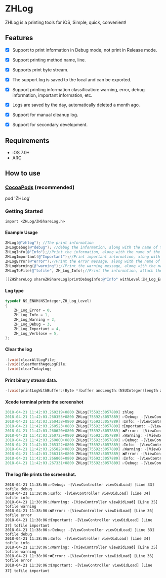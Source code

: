 # ZHLog

ZHLog is  a printing tools for iOS,  Simple, quick, convenient!

## Features

- [x] Support to print information in Debug mode, not print in Release mode.
- [x] Support printing method name, line.
- [x] Supports print byte stream.
- [x] The support log is saved to the local and can be exported.
- [x] Support printing information classification: warning, error, debug information, important information, etc.
- [x] Logs are saved by the day, automatically deleted a month ago.
- [x] Support for manual cleanup log.
- [x] Support for secondary development.



## Requirements

- iOS 7.0+
- ARC



## How to use

### [CocoaPods](https://cocoapods.org/) (recommended)

pod 'ZHLog'

### Getting Started

`import <ZHLog/ZHShareLog.h>`



#### Example Usage

```objective-c
ZHLog(@"zhlog"); //The print information
ZHLogDebug(@"debug"); //debug the information, along with the name of the function, the line, and so on.
ZHLogInfo(@"Info");//Print the information, along with the name of the function, the line, and so on.
ZHLogImportant(@"Important");//Print important information, along with the name of the function, the line and so on.
ZHLogError(@"error");//Print the error message, along with the name of the function, the line, and so on.
ZHLogWarning(@"warning");//Print the warning message, along with the name of the function, the line, and so on.
ZHLogToFile(@"tofile", ZH_Log_Info);//Print the information, attach the name of the function, the line, and so on, and save it to the log.

[[ZHShareLog shareZHShareLog]printDebugInfo:@"Info" withLevel:ZH_Log_Error];//Print different types of information.

```

#### Log type

```c
typedef NS_ENUM(NSInteger,ZH_Log_Level)
{
    ZH_Log_Error = 0,
    ZH_Log_Info = 1,
    ZH_Log_Warning = 2,
    ZH_Log_Debug = 3,
    ZH_Log_Important = 4,
    ZH_Log_Verblose = 5,
};
```

#### Clear the log

```c
-(void)clearAllLogFile;
-(void)clearMonthAgoLogFile;
-(void)clearTodayLog;
```



####  Print binary stream data.

```objective-c
-(void)printLogWithBuffer:(Byte *)buffer andLength:(NSUInteger)length andLabel:(NSString *)flagStr;
```



#### Xcode terminal prints the screenshot

```objective-c
2018-04-21 11:42:03.260219+0800 ZHLog[75592:3057889] zhlog
2018-04-21 11:42:03.260355+0800 ZHLog[75592:3057889] ✅Debug: -[ViewController viewDidLoad] [Line 26] debug
2018-04-21 11:42:03.260438+0800 ZHLog[75592:3057889] 💧Info: -[ViewController viewDidLoad] [Line 27] Info
2018-04-21 11:42:03.260523+0800 ZHLog[75592:3057889] ❗️Important: -[ViewController viewDidLoad] [Line 28] Important
2018-04-21 11:42:03.260620+0800 ZHLog[75592:3057889] ❌Error: -[ViewController viewDidLoad] [Line 29] error
2018-04-21 11:42:03.260725+0800 ZHLog[75592:3057889] ⚠️Warning: -[ViewController viewDidLoad] [Line 30] warning
2018-04-21 11:42:03.260800+0800 ZHLog[75592:3057889] ✅Debug: -[ViewController viewDidLoad] [Line 33] tofile debug
2018-04-21 11:42:03.265322+0800 ZHLog[75592:3057889] 💧Info: -[ViewController viewDidLoad] [Line 34] tofile info
2018-04-21 11:42:03.265828+0800 ZHLog[75592:3057889] ⚠️Warning: -[ViewController viewDidLoad] [Line 35] tofile warning
2018-04-21 11:42:03.266318+0800 ZHLog[75592:3057889] ❌Error: -[ViewController viewDidLoad] [Line 36] tofile error
2018-04-21 11:42:03.266805+0800 ZHLog[75592:3057889] 💧Info: -[ViewController viewDidLoad] [Line 37] tofile important
2018-04-21 11:42:03.267331+0800 ZHLog[75592:3057889] ✅Debug: -[ViewController viewDidLoad] [Line 33] tofile debug
```



#### The log file prints the screenshot.

```
2018-04-21 11:38:06:✅Debug: -[ViewController viewDidLoad] [Line 33] tofile debug
2018-04-21 11:38:06:💧Info: -[ViewController viewDidLoad] [Line 34] tofile info
2018-04-21 11:38:06:⚠️Warning: -[ViewController viewDidLoad] [Line 35] tofile warning
2018-04-21 11:38:06:❌Error: -[ViewController viewDidLoad] [Line 36] tofile error
2018-04-21 11:38:06:❗️Important: -[ViewController viewDidLoad] [Line 37] tofile important
2018-04-21 11:38:06:✅Debug: -[ViewController viewDidLoad] [Line 33] tofile debug
2018-04-21 11:38:06:💧Info: -[ViewController viewDidLoad] [Line 34] tofile info
2018-04-21 11:38:06:⚠️Warning: -[ViewController viewDidLoad] [Line 35] tofile warning
2018-04-21 11:38:06:❌Error: -[ViewController viewDidLoad] [Line 36] tofile error
2018-04-21 11:38:06:❗️Important: -[ViewController viewDidLoad] [Line 37] tofile important
```

